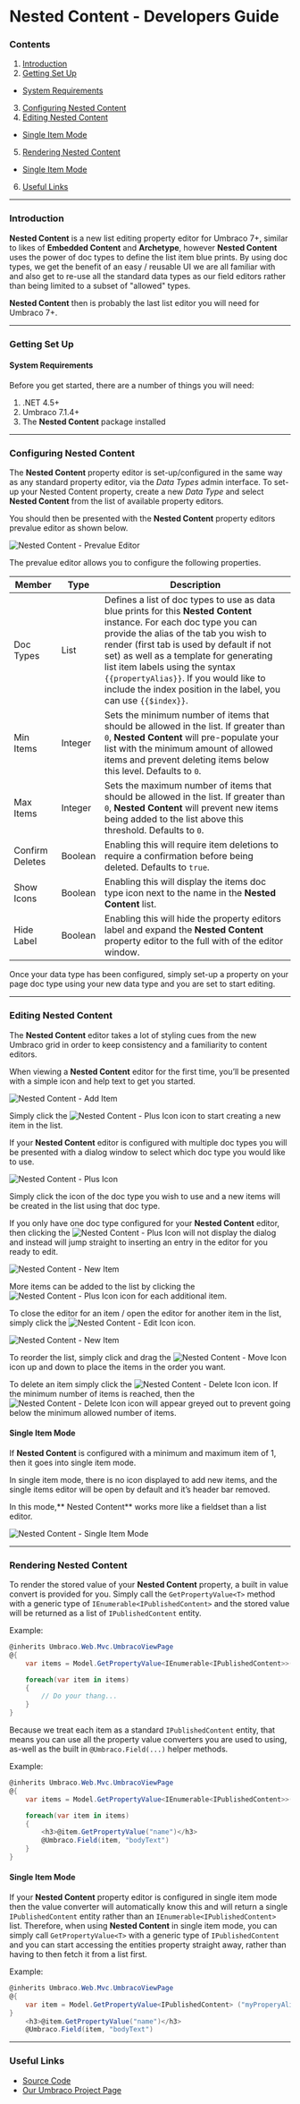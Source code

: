 # Nested Content - Developers Guide

### Contents

1. [Introduction](#introduction)
2. [Getting Set Up](#getting-set-up)
  * [System Requirements](#system-requirements)
3. [Configuring Nested Content](#configuring-nested-content)
4. [Editing Nested Content](#editing-nested-content)
  * [Single Item Mode](#single-item-mode)
5. [Rendering Nested Content](#rendering-nested-content)
  * [Single Item Mode](#single-item-mode-1)
6. [Useful Links](#useful-links)

---

### Introduction

**Nested Content** is a new list editing property editor for Umbraco 7+, similar to likes of **Embedded Content** and **Archetype**, however **Nested Content** uses the power of doc types to define the list item blue prints. By using doc types, we get the benefit of an easy / reusable UI we are all familiar with and also get to re-use all the standard data types as our field editors rather than being limited to a subset of "allowed" types.

**Nested Content** then is probably the last list editor you will need for Umbraco 7+.

---

### Getting Set Up

#### System Requirements

Before you get started, there are a number of things you will need:

1. .NET 4.5+
2. Umbraco 7.1.4+
3. The **Nested Content** package installed

---

### Configuring Nested Content

The **Nested Content** property editor is set-up/configured in the same way as any standard property editor, via the *Data Types* admin interface. To set-up your Nested Content property, create a new *Data Type* and select **Nested Content** from the list of available property editors.

You should then be presented with the **Nested Content** property editors prevalue editor as shown below.

![Nested Content - Prevalue Editor](assets/img/screenshot-01.png)

The prevalue editor allows you to configure the following properties.

| Member          | Type    | Description |
|-----------------|---------|-------------|
| Doc Types       | List    | Defines a list of doc types to use as data blue prints for this **Nested Content** instance. For each doc type you can provide the alias of the tab you wish to render (first tab is used by default if not set) as well as a template for generating list item labels using the syntax `{{propertyAlias}}`. If you would like to include the index position in the label, you can use `{{$index}}`. |
| Min Items       | Integer | Sets the minimum number of items that should be allowed in the list. If greater than `0`, **Nested Content** will pre-populate your list with the minimum amount of allowed items and prevent deleting items below this level. Defaults to `0`.
| Max Items       | Integer | Sets the maximum number of items that should be allowed in the list. If greater than `0`, **Nested Content** will prevent new items being added to the list above this threshold. Defaults to `0`. |
| Confirm Deletes | Boolean | Enabling this will require item deletions to require a confirmation before being deleted. Defaults to `true`. |
| Show Icons      | Boolean | Enabling this will display the items doc type icon next to the name in the **Nested Content** list. |
| Hide Label      | Boolean | Enabling this will hide the property editors label and expand the **Nested Content** property editor to the full with of the editor window. |

Once your data type has been configured, simply set-up a property on your page doc type using your new data type and you are set to start editing.

---

### Editing Nested Content

The **Nested Content** editor takes a lot of styling cues from the new Umbraco grid in order to keep consistency and a familiarity to content editors.

When viewing a **Nested Content** editor for the first time, you’ll be presented with a simple icon and help text to get you started.

![Nested Content - Add Item](assets/img/screenshot-02.png)

Simply click the ![Nested Content - Plus Icon](assets/img/icon-plus.png) icon to start creating a new item in the list. 

If your **Nested Content** editor is configured with multiple doc types you will be presented with a dialog window to select which doc type you would like to use.

![Nested Content - Plus Icon](assets/img/screenshot-02.5.png) 

Simply click the icon of the doc type you wish to use and a new items will be created in the list using that doc type.

If you only have one doc type configured for your **Nested Content** editor, then clicking the ![Nested Content - Plus Icon](assets/img/icon-plus.png) will not display the dialog and instead will jump straight to inserting an entry in the editor for you ready to edit.

![Nested Content - New Item](assets/img/screenshot-03.png)

More items can be added to the list by clicking the ![Nested Content - Plus Icon](assets/img/icon-plus.png) icon for each additional item.

To close the editor for an item / open the editor for another item in the list, simply click the ![Nested Content - Edit Icon](assets/img/icon-edit.png) icon.

![Nested Content - New Item](assets/img/screenshot-04.png)

To reorder the list, simply click and drag the ![Nested Content - Move Icon](assets/img/icon-move.png) icon up and down to place the items in the order you want.

To delete an item simply click the ![Nested Content - Delete Icon](assets/img/icon-delete.png) icon. If the minimum number of items is reached, then the ![Nested Content - Delete Icon](assets/img/icon-delete.png) icon will appear greyed out to prevent going below the minimum allowed number of items.

#### Single Item Mode

If **Nested Content** is configured with a minimum and maximum item of 1, then it goes into single item mode.

In single item mode, there is no icon displayed to add new items, and the single items editor will be open by default and it’s header bar removed.

In this mode,** Nested Content** works more like a fieldset than a list editor.

![Nested Content - Single Item Mode](assets/img/screenshot-05.png)

---

### Rendering Nested Content

To render the stored value of your **Nested Content** property, a built in value convert is provided for you. Simply call the `GetPropertyValue<T>` method with a generic type of `IEnumerable<IPublishedContent>` and the stored value will be returned as a list of `IPublishedContent` entity.

Example:

```csharp
@inherits Umbraco.Web.Mvc.UmbracoViewPage
@{
	var items = Model.GetPropertyValue<IEnumerable<IPublishedContent>>("myProperyAlias");

	foreach(var item in items)
	{
		// Do your thang...
	}
}
```

Because we treat each item as a standard `IPublishedContent` entity, that means you can use all the property value converters you are used to using, as-well as the built in `@Umbraco.Field(...)` helper methods.

Example:
```csharp
@inherits Umbraco.Web.Mvc.UmbracoViewPage
@{
	var items = Model.GetPropertyValue<IEnumerable<IPublishedContent>>("myProperyAlias");

	foreach(var item in items)
	{
		<h3>@item.GetPropertyValue("name")</h3>
		@Umbraco.Field(item, "bodyText")
	}
}
```

#### Single Item Mode

If your **Nested Content** property editor is configured in single item mode then the value converter will automatically know this and will return a single `IPublishedContent` entity rather than an `IEnumerable<IPublishedContent>` list. Therefore, when using **Nested Content** in single item mode, you can simply call `GetPropertyValue<T>` with a generic type of `IPublishedContent` and you can start accessing the entities property straight away, rather than having to then fetch it from a list first.

Example:
```csharp
@inherits Umbraco.Web.Mvc.UmbracoViewPage
@{
	var item = Model.GetPropertyValue<IPublishedContent> ("myProperyAlias");
}
	<h3>@item.GetPropertyValue("name")</h3>
	@Umbraco.Field(item, "bodyText")
```

---

### Useful Links

* [Source Code](https://github.com/leekelleher/umbraco-nested-content)
* [Our Umbraco Project Page](http://our.umbraco.org/projects/backoffice-extensions/nested-content)
